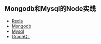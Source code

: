 ## Mongodb和Mysql的Node实践

- [Redis](https://redis.io/)
- [Mongodb](https://www.mongodb.com/)
- [Mysql](https://www.mysql.com/)
- [GraphQL](http://graphql.cn/)